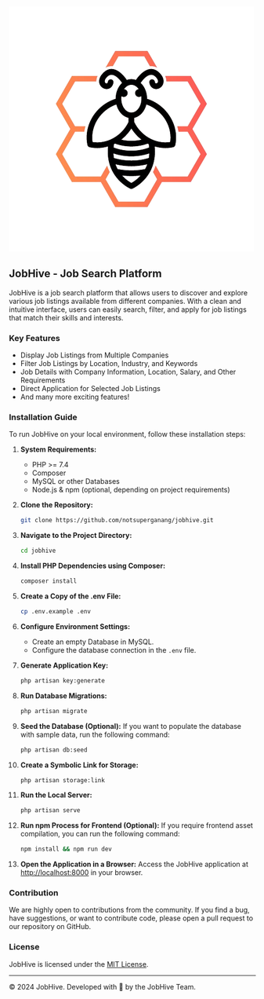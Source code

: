 ![JobHive Logo](/image/JobHive-Logo.png)

## JobHive - Job Search Platform

JobHive is a job search platform that allows users to discover and explore various job listings available from different companies. With a clean and intuitive interface, users can easily search, filter, and apply for job listings that match their skills and interests.

### Key Features

-   Display Job Listings from Multiple Companies
-   Filter Job Listings by Location, Industry, and Keywords
-   Job Details with Company Information, Location, Salary, and Other Requirements
-   Direct Application for Selected Job Listings
-   And many more exciting features!

### Installation Guide

To run JobHive on your local environment, follow these installation steps:

1. **System Requirements:**

    - PHP >= 7.4
    - Composer
    - MySQL or other Databases
    - Node.js & npm (optional, depending on project requirements)

2. **Clone the Repository:**

    ```bash
    git clone https://github.com/notsuperganang/jobhive.git
    ```

3. **Navigate to the Project Directory:**

    ```bash
    cd jobhive
    ```

4. **Install PHP Dependencies using Composer:**

    ```bash
    composer install
    ```

5. **Create a Copy of the .env File:**

    ```bash
    cp .env.example .env
    ```

6. **Configure Environment Settings:**

    - Create an empty Database in MySQL.
    - Configure the database connection in the `.env` file.

7. **Generate Application Key:**

    ```bash
    php artisan key:generate
    ```

8. **Run Database Migrations:**

    ```bash
    php artisan migrate
    ```

9. **Seed the Database (Optional):**
   If you want to populate the database with sample data, run the following command:

    ```bash
    php artisan db:seed
    ```

10. **Create a Symbolic Link for Storage:**

    ```bash
    php artisan storage:link
    ```

11. **Run the Local Server:**

    ```bash
    php artisan serve
    ```

12. **Run npm Process for Frontend (Optional):**
    If you require frontend asset compilation, you can run the following command:

    ```bash
    npm install && npm run dev
    ```

13. **Open the Application in a Browser:**
    Access the JobHive application at [http://localhost:8000](http://localhost:8000) in your browser.

### Contribution

We are highly open to contributions from the community. If you find a bug, have suggestions, or want to contribute code, please open a pull request to our repository on GitHub.

### License

JobHive is licensed under the [MIT License](LICENSE).

---

© 2024 JobHive. Developed with 💼 by the JobHive Team.
